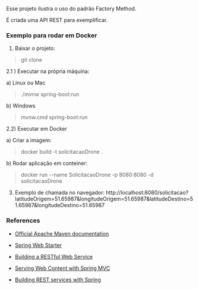 Esse projeto ilustra o uso do padrão Factory Method.

É criada uma API REST para exemplificar.

### Exemplo para rodar em Docker

1) Baixar o projeto: 
> git clone

2.1 ) Executar na própria máquina: 

a) Linux ou Mac
> ./mvnw spring-boot:run

b) Windows
> mvnw.cmd spring-boot:run

2.2) Executar em Docker

a) Criar a imagem: 
> docker build -t solicitacaoDrone .

b) Rodar aplicação em conteiner: 
> docker run --name SolicitacaoDrone -p 8080:8080 -d solicitacaoDrone

3) Exemplo de chamada no navegador:
http://localhost:8080/solicitacao?latitudeOrigem=51.65987&longitudeOrigem=51.65987&latitudeDestino=51.65987&longitudeDestino=51.65987

    
### References

* [Official Apache Maven documentation](https://maven.apache.org/guides/index.html)
* [Spring Web Starter](https://docs.spring.io/spring-boot/docs/{bootVersion}/reference/htmlsingle/#boot-features-developing-web-applications)

* [Building a RESTful Web Service](https://spring.io/guides/gs/rest-service/)
* [Serving Web Content with Spring MVC](https://spring.io/guides/gs/serving-web-content/)
* [Building REST services with Spring](https://spring.io/guides/tutorials/bookmarks/)

